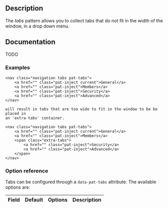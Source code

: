 ## Description

The *tabs* pattern allows you to collect tabs that do not fit in the width of the window, in a drop down menu.

## Documentation

TODO

### Examples

    <nav class="navigation tabs pat-tabs">
        <a href="" class="pat-inject current">General</a>
        <a href="" class="pat-inject">Members</a>
        <a href="" class="pat-inject">Security</a>
        <a href="" class="pat-inject">Advanced</a>
    </nav>

    will result in tabs that are too wide to fit in the window to be be placed in 
    an 'extra-tabs' container.
    
    <nav class="navigation tabs pat-tabs">
        <a href="" class="pat-inject current">General</a>
        <a href="" class="pat-inject">Members</a>
        <span class="extra-tabs">
            <a href="" class="pat-inject">Security</a>
            <a href="" class="pat-inject">Advanced</a>
        </span>
    </nav>

### Option reference

Tabs can be configured through a `data-pat-tabs` attribute.
The available options are:

| Field | Default | Options | Description |
| ----- | ------- | ----------- | ----------- |
